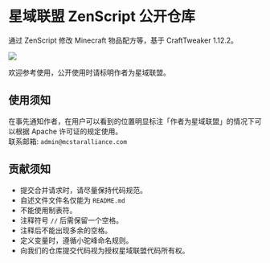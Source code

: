 # 星域联盟 ZenScript 公开仓库
通过 ZenScript 修改 Minecraft 物品配方等，基于 CraftTweaker 1.12.2。

![](https://img.shields.io/badge/license-Apache--2.0-orange)

欢迎参考使用，公开使用时请标明作者为星域联盟。

## 使用须知

在事先通知作者，在用户可以看到的位置明显标注「作者为星域联盟」的情况下可以根据 Apache 许可证的规定使用。  
联系邮箱: `admin@mcstaralliance.com`

## 贡献须知

- 提交合并请求时，请尽量保持代码规范。
- 自述文件文件名仅能为 `README.md`
- 不能使用制表符。
- 注释符号 `//` 后需保留一个空格。
- 注释后不能出现多余的空格。
- 定义变量时，遵循小驼峰命名规则。
- 向我们的仓库提交代码视为授权星域联盟代码所有权。
